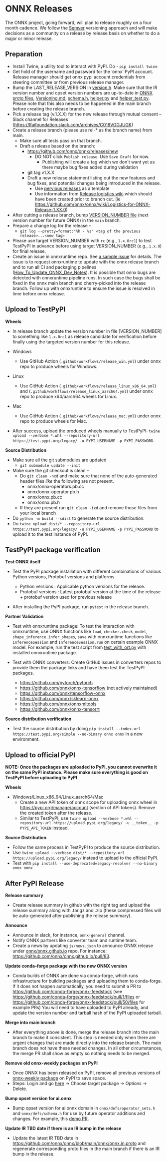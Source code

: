 <!--
Copyright (c) ONNX Project Contributors

SPDX-License-Identifier: Apache-2.0
-->

# ONNX Releases

The ONNX project, going forward, will plan to release roughly on a four month cadence. We follow the [Semver](https://semver.org/) versioning approach and will make decisions as a community on a release by release basis on whether to do a major or minor release.

## Preparation
* Install Twine, a utility tool to interact with PyPI. Do  - ``pip install twine``
* Get hold of the username and password for the ‘onnx’ PyPI account. Release manager should get onnx pypi account credentials from steering committee or from previous release manager.
* Bump the LAST_RELEASE_VERSION in [version.h](/onnx/common/version.h). Make sure that the IR version number and opset version numbers are up-to-date in
[ONNX proto files](/onnx/onnx.in.proto),
[Versioning.md](Versioning.md),
[schema.h](/onnx/defs/schema.h),
[helper.py](/onnx/helper.py) and [helper_test.py](/onnx/test/helper_test.py). Please note that this also needs to be happened in the main branch before creating the release branch.
* Pick a release tag (v.1.X.X) for the new release through mutual consent – Slack channel for Releases (https://lfaifoundation.slack.com/archives/C018VGGJUGK)
* Create a release branch (please use rel-* as the branch name) from main.
    * Make sure all tests pass on that branch.
    * Draft a release based on the branch:
        * https://github.com/onnx/onnx/releases/new
            * DO NOT click `Publish release`. Use `Save Draft` for now.
                * Publishing will create a tag which we don't want yet as there maybe bug fixes added during validation
        * git tag v1.X.X
        * Draft a new release statement listing out the new features and bug fixes, and potential changes being introduced in the release.
            * Use [pervious releases](https://github.com/onnx/onnx/releases) as a template
            * Use information from [Release logistics wiki](https://github.com/onnx/onnx/wiki) which should have been created prior to branch cut. (ie https://github.com/onnx/onnx/wiki/Logistics-for-ONNX-Release-1.XX.0)
* After cutting a release branch, bump [VERSION_NUMBER file](/VERSION_NUMBER) (next version number for future ONNX) in the `main` branch.
* Prepare a change log for the release –
    * ``git log --pretty=format:"%h - %s" <tag of the previous release>...<new tag>``
* Please use target VERSION_NUMBER with `rc` (e.g., `1.x.0rc1`) to test TestPyPI in advance before using target VERSION_NUMBER (e.g., `1.x.0`) for final release.
* Create an issue in onnxruntime repo. See [a sample issue](https://github.com/microsoft/onnxruntime/issues/11108) for details. The issue is to request onnxruntime to update with the onnx release branch and to run all CI and packaging pipelines ([How_To_Update_ONNX_Dev_Notes](https://github.com/microsoft/onnxruntime/blob/main/docs/How_To_Update_ONNX_Dev_Notes.md)). It is possible that onnx bugs are detected with onnxruntime pipeline runs. In such case the bugs shall be fixed in the onnx main branch and cherry-picked into the release branch. Follow up with onnxruntime to ensure the issue is resolved in time before onnx release.

## Upload to TestPyPI
**Wheels**
* In release branch update the version number in file [VERSION_NUMBER] to something like `1.x.0rc1` as release candidate for verification before finally using the targeted version number for this release.
* Windows
  * Use GitHub Action (`.github/workflows/release_win.yml`) under onnx repo to produce wheels for Windows.

* Linux
  * Use GitHub Action (`.github/workflows/release_linux_x86_64.yml`) and (`.github/workflows/release_linux_aarch64.yml`) under onnx repo to produce x64/aarch64 wheels for Linux.

* Mac
  * Use GitHub Action (`.github/workflows/release_mac.yml`) under onnx repo to produce wheels for Mac.

* After success, upload the produced wheels manually to TestPyPI: `twine upload --verbose *.whl --repository-url https://test.pypi.org/legacy/ -u PYPI_USERNAME -p PYPI_PASSWORD`.


**Source Distribution**
* Make sure all the git submodules are updated
    * ``git submodule update --init``
* Make sure the git checkout is clean –
    * Do ``git clean -nxd`` and make sure that none of the auto-generated header files *like* the following are not present.
        * onnx/onnx-operators.pb.cc
        * onnx/onnx-operator.pb.h
        * onnx/onnx.pb.cc
        * onnx/onnx.pb.h
    * If they are present run ``git clean -ixd`` and remove those files from your local branch
* Do ``python -m build --sdist`` to generate the source distribution.
* Do ``twine upload dist/* --repository-url https://test.pypi.org/legacy/ -u PYPI_USERNAME -p PYPI_PASSWORD`` to upload it to the test instance of PyPI.

## TestPyPI package verification
**Test ONNX itself**
* Test the PyPI package installation with different combinations of various Python versions, Protobuf versions and platforms.
  * Python versions : Applicable python versions for the release.
  * Protobuf versions : Latest protobuf version at the time of the release + protobuf version used for previous release


* After installing the PyPI package, run `pytest` in the release branch.

**Partner Validation**

 * Test with onnxruntime package: To test the interaction with onnxruntime, use ONNX functions like `load`, `checker.check_model`, `shape_inference.infer_shapes`, `save` with onnxruntime functions like `InferenceSession` and `InferenceSession.run` on certain example ONNX model. For example, run the test script from [test_with_ort.py](/onnx/test/test_with_ort.py) with installed onnxruntime package.

 * Test with ONNX converters: Create GitHub issues in converters repos to provide them the package links and have them test the TestPyPI packages.
   * https://github.com/pytorch/pytorch
   * https://github.com/onnx/onnx-tensorflow (not actively maintained)
   * https://github.com/onnx/tensorflow-onnx
   * https://github.com/onnx/sklearn-onnx
   * https://github.com/onnx/onnxmltools
   * https://github.com/onnx/onnx-tensorrt


**Source distribution verification**
* Test the source distribution by doing ``pip install --index-url https://test.pypi.org/simple --no-binary onnx onnx`` in a new environment.

## Upload to official PyPI
**NOTE: Once the packages are uploaded to PyPI, you cannot overwrite it on the same PyPI instance. Please make sure everything is good on TestPyPI before uploading to PyPI**

**Wheels**
* Windows/Linux_x86_64/Linux_aarch64/Mac
  * Create a new API token of onnx scope for uploading onnx wheel in https://pypi.org/manage/account (section of API tokens). Remove the created token after the release.
  * Similar to TestPyPI, use `twine upload --verbose *.whl --repository-url https://upload.pypi.org/legacy/ -u __token__ -p PYPI_API_TOKEN` instead.

**Source Distribution**
* Follow the same process in TestPyPI to produce the source distribution.
* Use ``twine upload --verbose dist/* --repository-url https://upload.pypi.org/legacy/`` instead to upload to the official PyPI.
* Test with ``pip install --use-deprecated=legacy-resolver --no-binary onnx onnx``

## After PyPI Release

**Release summary**
* Create release summary in github with the right tag and upload the release summary along with .tar.gz and .zip (these compressed files will be auto-generated after publishing the release summary).

**Announce**
* Announce in slack, for instance, `onnx-general` channel.
* Notify ONNX partners like converter team and runtime team.
* Create a news by updating `js/news.json` to announce ONNX release under [onnx/onnx.github.io](https://github.com/onnx/onnx.github.io) repo. For instance: https://github.com/onnx/onnx.github.io/pull/83.

**Update conda-forge package with the new ONNX version**
* Conda builds of ONNX are done via conda-forge, which runs infrastructure for building packages and uploading them to conda-forge. If it does not happen automatically, you need to submit a PR to https://github.com/conda-forge/onnx-feedstock (see https://github.com/conda-forge/onnx-feedstock/pull/1/files or https://github.com/conda-forge/onnx-feedstock/pull/50/files for example PRs) You will need to have uploaded to PyPI already, and update the version number and tarball hash of the PyPI uploaded tarball.

**Merge into main branch**
* After everything above is done, merge the release branch into the main branch to make it consistent. This step is needed only when there are urgent changes that are made directly into the release branch. The main branch does not have these needed changes. In all other circumstances, the merge PR shall show as empty so nothing needs to be merged.

**Remove old onnx-weekly packages on PyPI**
* Once ONNX has been released on PyPI, remove all previous versions of [onnx-weekly package](https://pypi.org/project/onnx-weekly/#history) on PyPI to save space.
* Steps: Login and go [here](https://pypi.org/manage/project/onnx-weekly/releases/) -> Choose target package -> Options -> Delete.

**Bump opset version for ai.onnx**
* Bump opset version for ai.onnx domain in `onnx/defs/operator_sets.h` and `onnx/defs/schema.h` for use by future operator additions and changes. For example, this [demo PR](https://github.com/onnx/onnx/pull/4134/files).

**Update IR TBD date if there is an IR bump in the release**
* Update the latest IR TBD date in https://github.com/onnx/onnx/blob/main/onnx/onnx.in.proto and regenerate corresponding proto files in the main branch if there is an IR bump in the release.
